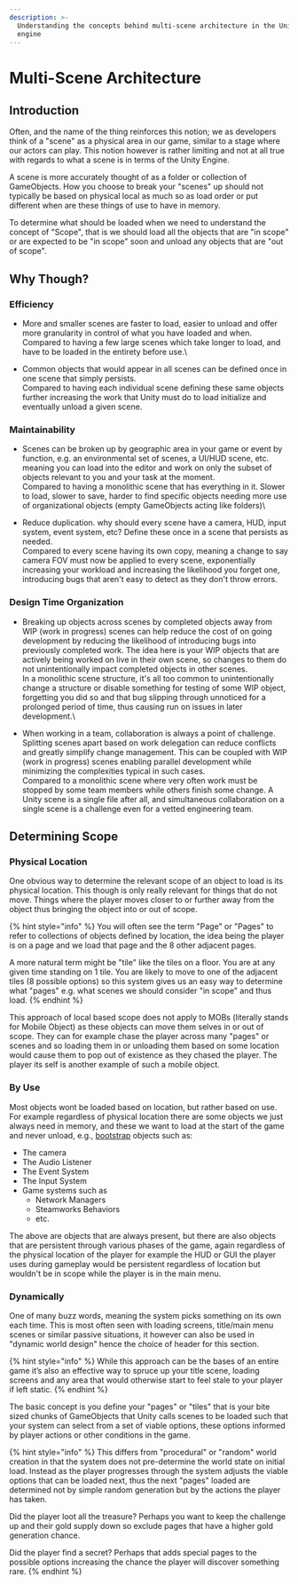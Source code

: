 ```yaml
---
description: >-
  Understanding the concepts behind multi-scene architecture in the Unity game
  engine
---
```


# Multi-Scene Architecture

## Introduction

Often, and the name of the thing reinforces this notion; we as developers think of a "scene" as a physical area in our game, similar to a stage where our actors can play. This notion however is rather limiting and not at all true with regards to what a scene is in terms of the Unity Engine.‌

A scene is more accurately thought of as a folder or collection of GameObjects. How you choose to break your "scenes" up should not typically be based on physical local as much so as load order or put different when are these things of use to have in memory.‌

To determine what should be loaded when we need to understand the concept of "Scope", that is we should load all the objects that are "in scope" or are expected to be "in scope" soon and unload any objects that are "out of scope".

## Why Though?

### Efficiency

* More and smaller scenes are faster to load, easier to unload and offer more granularity in control of what you have loaded and when. \
  Compared to having a few large scenes which take longer to load, and have to be loaded in the entirety before use.\

* Common objects that would appear in all scenes can be defined once in one scene that simply persists. \
  Compared to having each individual scene defining these same objects further increasing the work that Unity must do to load initialize and eventually unload a given scene.

### Maintainability

* Scenes can be broken up by geographic area in your game or event by function, e.g. an environmental set of scenes, a UI/HUD scene, etc. meaning you can load into the editor and work on only the subset of objects relevant to you and your task at the moment.\
  Compared to having a monolithic scene that has everything in it. Slower to load, slower to save, harder to find specific objects needing more use of organizational objects (empty GameObjects acting like folders)\

* Reduce duplication. why should every scene have a camera, HUD, input system, event system, etc? Define these once in a scene that persists as needed.\
  Compared to every scene having its own copy, meaning a change to say camera FOV must now be applied to every scene, exponentially increasing your workload and increasing the likelihood you forget one, introducing bugs that aren't easy to detect as they don't throw errors.

### Design Time Organization

* Breaking up objects across scenes by completed objects away from WIP (work in progress) scenes can help reduce the cost of on going development by reducing the likelihood of introducing bugs into previously completed work. The idea here is your WIP objects that are actively being worked on live in their own scene, so changes to them do not unintentionally impact completed objects in other scenes.\
  In a monolithic scene structure, it's all too common to unintentionally change a structure or disable something for testing of some WIP object, forgetting you did so and that bug slipping through unnoticed for a prolonged period of time, thus causing run on issues in later development.\

* When working in a team, collaboration is always a point of challenge. Splitting scenes apart based on work delegation can reduce conflicts and greatly simplify change management. This can be coupled with WIP (work in progress) scenes enabling parallel development while minimizing the complexities typical in such cases.\
  Compared to a monolithic scene where very often work must be stopped by some team members while others finish some change. A Unity scene is a single file after all, and simultaneous collaboration on a single scene is a challenge even for a vetted engineering team.

## Determining Scope

### Physical Location

One obvious way to determine the relevant scope of an object to load is its physical location. This though is only really relevant for things that do not move.  Things where the player moves closer to or further away from the object thus bringing the object into or out of scope.

{% hint style="info" %}
You will often see the term "Page" or "Pages" to refer to collections of objects defined by location, the idea being the player is on a page and we load that page and the 8 other adjacent pages.

A more natural term might be "tile" like the tiles on a floor. You are at any given time standing on 1 tile. You are likely to move to one of the adjacent tiles (8 possible options) so this system gives us an easy way to determine what "pages" e.g. what scenes we should consider "in scope" and thus load.
{% endhint %}

This approach of local based scope does not apply to MOBs (literally stands for Mobile Object) as these objects can move them selves in or out of scope. They can for example chase the player across many "pages" or scenes and so loading them in or unloading them based on some location would cause them to pop out of existence as they chased the player. The player its self is another example of such a mobile object.

### By Use

Most objects wont be loaded based on location, but rather based on use. For example regardless of physical location there are some objects we just always need in memory, and these we want to load at the start of the game and never unload, e.g., [bootstrap](bootstrap-scene.md) objects such as:

* The camera
* The Audio Listener
* The Event System
* The Input System
* Game systems such as&#x20;
  * Network Managers
  * Steamworks Behaviors
  * etc.

The above are objects that are always present, but there are also objects that are persistent through various phases of the game, again regardless of the physical location of the player for example the HUD or GUI the player uses during gameplay would be persistent regardless of location but wouldn't be in scope while the player is in the main menu.

### Dynamically

One of many buzz words, meaning the system picks something on its own each time. This is most often seen with loading screens, title/main menu scenes or similar passive situations, it however can also be used in "dynamic world design" hence the choice of header for this section.

{% hint style="info" %}
While this approach can be the bases of an entire game it’s also an effective way to spruce up your title scene, loading screens and any area that would otherwise start to feel stale to your player if left static.
{% endhint %}

The basic concept is you define your "pages" or "tiles" that is your bite sized chunks of GameObjects that Unity calls scenes to be loaded such that your system can select from a set of viable options, these options informed by player actions or other conditions in the game.

{% hint style="info" %}
This differs from "procedural" or "random" world creation in that the system does not pre-determine the world state on initial load. Instead as the player progresses through the system adjusts the viable options that can be loaded next, thus the next "pages" loaded are determined not by simple random generation but by the actions the player has taken.

Did the player loot all the treasure? Perhaps you want to keep the challenge up and their gold supply down so exclude pages that have a higher gold generation chance.

Did the player find a secret? Perhaps that adds special pages to the possible options increasing the chance the player will discover something rare.
{% endhint %}
